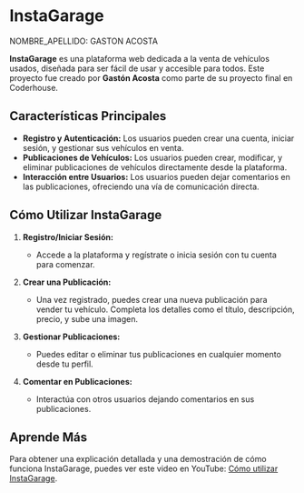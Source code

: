 # InstaGarage

NOMBRE_APELLIDO: 
GASTON ACOSTA



**InstaGarage** es una plataforma web dedicada a la venta de vehículos usados, diseñada para ser fácil de usar y accesible para todos. Este proyecto fue creado por **Gastón Acosta** como parte de su proyecto final en Coderhouse.

## Características Principales

- **Registro y Autenticación:** Los usuarios pueden crear una cuenta, iniciar sesión, y gestionar sus vehículos en venta.
- **Publicaciones de Vehículos:** Los usuarios pueden crear, modificar, y eliminar publicaciones de vehículos directamente desde la plataforma.
- **Interacción entre Usuarios:** Los usuarios pueden dejar comentarios en las publicaciones, ofreciendo una vía de comunicación directa.

## Cómo Utilizar InstaGarage

1. **Registro/Iniciar Sesión:**
   - Accede a la plataforma y regístrate o inicia sesión con tu cuenta para comenzar.
  
2. **Crear una Publicación:**
   - Una vez registrado, puedes crear una nueva publicación para vender tu vehículo. Completa los detalles como el título, descripción, precio, y sube una imagen.
  
3. **Gestionar Publicaciones:**
   - Puedes editar o eliminar tus publicaciones en cualquier momento desde tu perfil.

4. **Comentar en Publicaciones:**
   - Interactúa con otros usuarios dejando comentarios en sus publicaciones.

## Aprende Más

Para obtener una explicación detallada y una demostración de cómo funciona InstaGarage, puedes ver este video en YouTube: [Cómo utilizar InstaGarage](https://www.youtube.com/watch?v=XXXXXXXXX).
